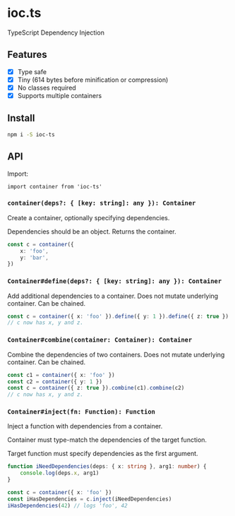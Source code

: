 # ioc.ts

TypeScript Dependency Injection

## Features

 * [x] Type safe
 * [x] Tiny (614 bytes before minification or compression)
 * [x] No classes required
 * [x] Supports multiple containers

## Install

```bash
npm i -S ioc-ts
```

## API

Import:

```
import container from 'ioc-ts'
```

### `container(deps?: { [key: string]: any }): Container`

Create a container, optionally specifying dependencies.

Dependencies should be an object. Returns the container.

```ts
const c = container({
    x: 'foo',
    y: 'bar',
})
```

### `Container#define(deps?: { [key: string]: any }): Container`

Add additional dependencies to a container. Does not mutate underlying
container. Can be chained.

```ts
const c = container({ x: 'foo' }).define({ y: 1 }).define({ z: true })
// c now has x, y and z.
```

### `Container#combine(container: Container): Container`

Combine the dependencies of two containers. Does not mutate underlying
container. Can be chained.

```ts
const c1 = container({ x: 'foo' })
const c2 = container({ y: 1 })
const c = container({ z: true }).combine(c1).combine(c2)
// c now has x, y and z.
```

### `Container#inject(fn: Function): Function`

Inject a function with dependencies from a container.

Container must type-match the dependencies of the target function.

Target function must specify dependencies as the first argument.

```ts
function iNeedDependencies(deps: { x: string }, arg1: number) {
    console.log(deps.x, arg1)
}

const c = container({ x: 'foo' })
const iHasDependencies = c.inject(iNeedDependencies)
iHasDependencies(42) // logs 'foo', 42
```
